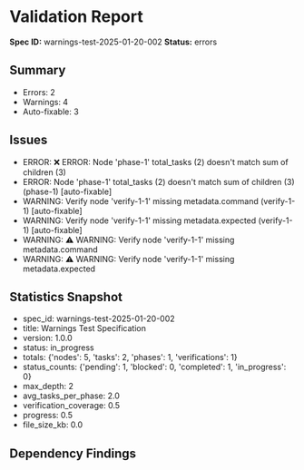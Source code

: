# Validation Report

**Spec ID:** warnings-test-2025-01-20-002
**Status:** errors

## Summary
- Errors: 2
- Warnings: 4
- Auto-fixable: 3

## Issues
- ERROR: ❌ ERROR: Node 'phase-1' total_tasks (2) doesn't match sum of children (3)
- ERROR: Node 'phase-1' total_tasks (2) doesn't match sum of children (3) (phase-1) [auto-fixable]
- WARNING: Verify node 'verify-1-1' missing metadata.command (verify-1-1) [auto-fixable]
- WARNING: Verify node 'verify-1-1' missing metadata.expected (verify-1-1) [auto-fixable]
- WARNING: ⚠️  WARNING: Verify node 'verify-1-1' missing metadata.command
- WARNING: ⚠️  WARNING: Verify node 'verify-1-1' missing metadata.expected

## Statistics Snapshot
- spec_id: warnings-test-2025-01-20-002
- title: Warnings Test Specification
- version: 1.0.0
- status: in_progress
- totals: {'nodes': 5, 'tasks': 2, 'phases': 1, 'verifications': 1}
- status_counts: {'pending': 1, 'blocked': 0, 'completed': 1, 'in_progress': 0}
- max_depth: 2
- avg_tasks_per_phase: 2.0
- verification_coverage: 0.5
- progress: 0.5
- file_size_kb: 0.0

## Dependency Findings